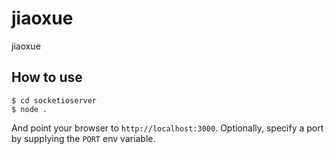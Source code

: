
# jiaoxue

jiaoxue

## How to use

```
$ cd socketioserver
$ node .
```

And point your browser to `http://localhost:3000`. Optionally, specify
a port by supplying the `PORT` env variable.

